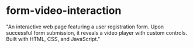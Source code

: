# form-video-interaction
"An interactive web page featuring a user registration form. Upon successful form submission, it reveals a video player with custom controls. Built with HTML, CSS, and JavaScript."
